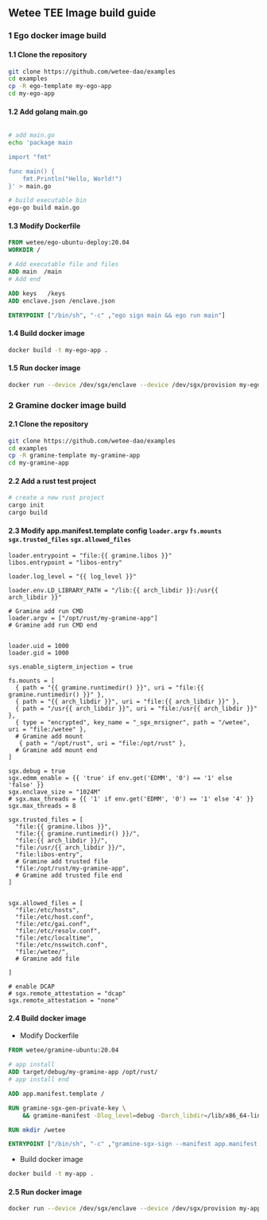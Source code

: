 ## Wetee TEE Image build guide

### 1 Ego docker image build
#### 1.1 Clone the repository 
```bash
git clone https://github.com/wetee-dao/examples
cd examples
cp -R ego-template my-ego-app
cd my-ego-app
```

#### 1.2 Add golang main.go
```bash

# add main.go
echo 'package main

import "fmt"

func main() {
    fmt.Println("Hello, World!")
}' > main.go

# build executable bin
ego-go build main.go

```

#### 1.3 Modify Dockerfile
```dockerfile
FROM wetee/ego-ubuntu-deploy:20.04
WORKDIR /

# Add executable file and files
ADD main  /main
# Add end

ADD keys   /keys
ADD enclave.json /enclave.json

ENTRYPOINT ["/bin/sh", "-c" ,"ego sign main && ego run main"]
```

#### 1.4 Build docker image
```bash
docker build -t my-ego-app .
```

#### 1.5 Run docker image
```bash
docker run --device /dev/sgx/enclave --device /dev/sgx/provision my-ego-app
```


### 2 Gramine docker image build
#### 2.1 Clone the repository 
```bash
git clone https://github.com/wetee-dao/examples
cd examples
cp -R gramine-template my-gramine-app
cd my-gramine-app
```

#### 2.2 Add a rust test project

```bash
# create a new rust project
cargo init
cargo build
```

#### 2.3 Modify app.manifest.template config `loader.argv` `fs.mounts` `sgx.trusted_files` `sgx.allowed_files`
```
loader.entrypoint = "file:{{ gramine.libos }}"
libos.entrypoint = "libos-entry"

loader.log_level = "{{ log_level }}"

loader.env.LD_LIBRARY_PATH = "/lib:{{ arch_libdir }}:/usr{{ arch_libdir }}"

# Gramine add run CMD
loader.argv = ["/opt/rust/my-gramine-app"]
# Gramine add run CMD end


loader.uid = 1000
loader.gid = 1000

sys.enable_sigterm_injection = true

fs.mounts = [
  { path = "{{ gramine.runtimedir() }}", uri = "file:{{ gramine.runtimedir() }}" },
  { path = "{{ arch_libdir }}", uri = "file:{{ arch_libdir }}" },
  { path = "/usr{{ arch_libdir }}", uri = "file:/usr{{ arch_libdir }}" },
  { type = "encrypted", key_name = "_sgx_mrsigner", path = "/wetee", uri = "file:/wetee" },
  # Gramine add mount
   { path = "/opt/rust", uri = "file:/opt/rust" },
  # Gramine add mount end
]

sgx.debug = true
sgx.edmm_enable = {{ 'true' if env.get('EDMM', '0') == '1' else 'false' }}
sgx.enclave_size = "1024M"
# sgx.max_threads = {{ '1' if env.get('EDMM', '0') == '1' else '4' }}
sgx.max_threads = 8

sgx.trusted_files = [
  "file:{{ gramine.libos }}",
  "file:{{ gramine.runtimedir() }}/",
  "file:{{ arch_libdir }}/",
  "file:/usr/{{ arch_libdir }}/",
  "file:libos-entry",
  # Gramine add trusted file
  "file:/opt/rust/my-gramine-app",
  # Gramine add trusted file end
]


sgx.allowed_files = [
  "file:/etc/hosts",
  "file:/etc/host.conf",
  "file:/etc/gai.conf",
  "file:/etc/resolv.conf",
  "file:/etc/localtime",
  "file:/etc/nsswitch.conf",
  "file:/wetee/",
  # Gramine add file

]

# enable DCAP
# sgx.remote_attestation = "dcap"
sgx.remote_attestation = "none"
```

#### 2.4 Build docker image
- Modify Dockerfile
```dockerfile
FROM wetee/gramine-ubuntu:20.04

# app install
ADD target/debug/my-gramine-app /opt/rust/
# app install end

ADD app.manifest.template /

RUN gramine-sgx-gen-private-key \
    && gramine-manifest -Dlog_level=debug -Darch_libdir=/lib/x86_64-linux-gnu app.manifest.template app.manifest

RUN mkdir /wetee

ENTRYPOINT ["/bin/sh", "-c" ,"gramine-sgx-sign --manifest app.manifest --output app.manifest.sgx && gramine-sgx app"]
```


- Build docker image
```bash
docker build -t my-app .
```

#### 2.5 Run docker image
```bash
docker run --device /dev/sgx/enclave --device /dev/sgx/provision my-app
```
